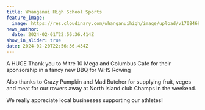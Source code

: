 ```yaml
---
title: Whanganui High School Sports
feature_image:
  image: https://res.cloudinary.com/whanganuihigh/image/upload/v1708469860/News/Sports_BBQ.jpg
news_author:
  date: 2024-02-01T22:56:36.414Z
show_in_slider: true
date: 2024-02-20T22:56:36.434Z
---
```

A HUGE Thank you to Mitre 10 Mega and Columbus Cafe for their sponsorship in a fancy new BBQ for WHS Rowing 

Also thanks to Crazy Pumpkin and Mad Butcher [](<>)for supplying fruit, veges and meat for our rowers away at North Island club Champs in the weekend.

We really appreciate local businesses supporting our athletes!